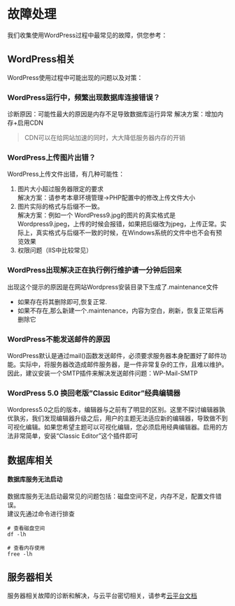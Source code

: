 # 故障处理

我们收集使用WordPress过程中最常见的故障，供您参考：

## WordPress相关

WordPress使用过程中可能出现的问题以及对策：

### WordPress运行中，频繁出现数据库连接错误？
诊断原因：可能性最大的原因是内存不足导致数据库运行异常
解决方案：增加内存+启用CDN

> CDN可以在给网站加速的同时，大大降低服务器内存的开销

### WordPress上传图片出错？

WordPress上传文件出错，有几种可能性：  
1. 图片大小超过服务器限定的要求  
解决方案：请参考本章环境管理-&gt;PHP配置中的修改上传文件大小  
2. 图片实际的格式与后缀不一致。  
解决方案：例如一个 WordPress9.jpg的图片的真实格式是Wordpress9.jpeg，上传的时候会报错，如果把后缀改为jpeg，上传正常。实际上，真实格式与后缀不一致的时候，在Windows系统的文件中也不会有预览效果
3. 权限问题（IIS中比较常见）

### WordPress出现解决正在执行例行维护请一分钟后回来

出现这个提示的原因是在网站Wordpress安装目录下生成了.maintenance文件

* 如果存在将其删除即可,恢复正常. 
* 如果不存在,那么新建一个.maintenance，内容为空白，刷新，恢复正常后再删除它

### WordPress不能发送邮件的原因

WordPress默认是通过mail\(\)函数发送邮件，必须要求服务器本身配置好了邮件功能。实际中，将服务器改造成邮件服务器，是一件非常复杂的工作，且难以维护。因此，建议安装一个SMTP插件来解决发送邮件问题：WP-Mail-SMTP

### WordPress 5.0 换回老版”Classic Editor”经典编辑器
Wordpress5.0之后的版本，编辑器与之前有了明显的区别。这里不探讨编辑器孰优孰劣，我们发现编辑器升级之后，用户的主题无法适应新的编辑器，导致做不到可视化编辑。如果您希望主题可以可视化编辑，您必须启用经典编辑器。启用的方法非常简单，安装“Classic Editor”这个插件即可

## 数据库相关

#### 数据库服务无法启动

数据库服务无法启动最常见的问题包括：磁盘空间不足，内存不足，配置文件错误。  
建议先通过命令进行排查  

```shell
# 查看磁盘空间
df -lh

# 查看内存使用
free -lh
```
## 服务器相关

服务器相关故障的诊断和解决，与云平台密切相关，请参考[云平台文档](https://support.websoft9.com/docs/faq/zh/tech-instance.html)